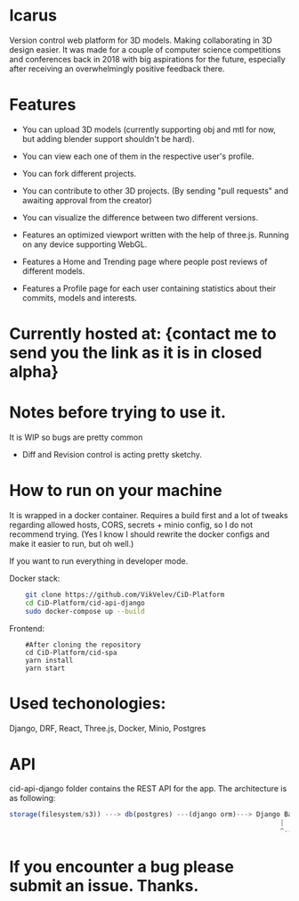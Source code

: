 # Icarus
Version control web platform for 3D models. Making collaborating in 3D design easier. It was made for a couple of computer science competitions and conferences back in 2018 with big aspirations for the future, especially after receiving an overwhelmingly positive feedback there.

# Features

- You can upload 3D models (currently supporting obj and mtl for now, but adding blender support shouldn't be hard).

- You can view each one of them in the respective user's profile.

- You can fork different projects. 

- You can contribute to other 3D projects. (By sending "pull requests" and awaiting approval from the creator)

- You can visualize the difference between two different versions.

- Features an optimized viewport written with the help of three.js. Running on any device supporting WebGL.

- Features a Home and Trending page where people post reviews of different models.

- Features a Profile page for each user containing statistics about their commits, models and interests.

# Currently hosted at: {contact me to send you the link as it is in closed alpha}

# Notes before trying to use it.

It is WIP so bugs are pretty common

- Diff and Revision control is acting pretty sketchy.

# How to run on your machine
It is wrapped in a docker container. Requires a build first and a lot of tweaks regarding allowed hosts, CORS, secrets + minio config, so I do not recommend trying. (Yes I know I should rewrite the docker configs and make it easier to run, but oh well.)

If you want to run everything in developer mode.

Docker stack:

```bash
    git clone https://github.com/VikVelev/CiD-Platform
    cd CiD-Platform/cid-api-django
    sudo docker-compose up --build
```

Frontend:

```shell
    #After cloning the repository
    cd CiD-Platform/cid-spa
    yarn install
    yarn start
```

# Used techonologies:
Django, DRF, React, Three.js, Docker, Minio, Postgres
# API

cid-api-django folder contains the REST API for the app. 
The architecture is as following:

```js
storage(filesystem/s3)) ---> db(postgres) ---(django orm)---> Django Backend ---(nginx serving SPA)---> React frontend
                                                                    |                                    |                 
                                                                    ^------(AJAX Requests)<----(Redux)<---
```
# If you encounter a bug please submit an issue. Thanks.

